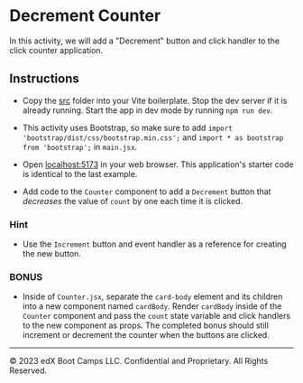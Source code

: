 # Decrement Counter

In this activity, we will add a "Decrement" button and click handler to the click counter application.

## Instructions

* Copy the [src](starter/src) folder into your Vite boilerplate. Stop the dev server if it is already running. Start the app in dev mode by running `npm run dev`.

* This activity uses Bootstrap, so make sure to add `import 'bootstrap/dist/css/bootstrap.min.css';` and `import * as bootstrap from 'bootstrap';` in `main.jsx`.

* Open [localhost:5173](http://localhost:5173) in your web browser. This application's starter code is identical to the last example.

* Add code to the `Counter` component to add a `Decrement` button that _decreases_ the value of `count` by one each time it is clicked.

### Hint

* Use the `Increment` button and event handler as a reference for creating the new button.

### BONUS

* Inside of `Counter.jsx`, separate the `card-body` element and its children into a new component named `cardBody`. Render `cardBody` inside of the `Counter` component and pass the `count` state variable and click handlers to the new component as props. The completed bonus should still increment or decrement the counter when the buttons are clicked.

---

© 2023 edX Boot Camps LLC. Confidential and Proprietary. All Rights Reserved.
